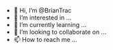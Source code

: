 - 👋 Hi, I’m @BrianTrac
- 👀 I’m interested in ...
- 🌱 I’m currently learning ...
- 💞️ I’m looking to collaborate on ...
- 📫 How to reach me ...

<!---
BrianTrac/BrianTrac is a ✨ special ✨ repository because its `README.md` (this file) appears on your GitHub profile.
You can click the Preview link to take a look at your changes.
--->
